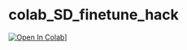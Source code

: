 # colab_SD_finetune_hack

[![Open In Colab](https://colab.research.google.com/assets/colab-badge.svg)](https://colab.research.google.com/drive/1DIS456XTho5d1Kf-ty_d23vVMBmcEFk_#scrollTo=uu2Dn3VP2mmE)]


